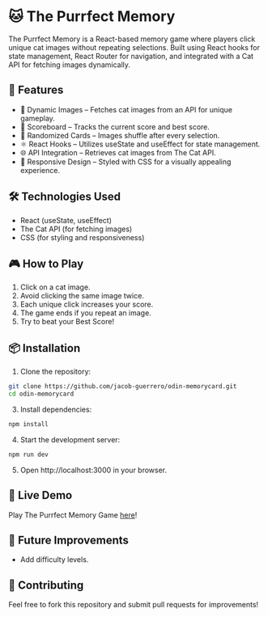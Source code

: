 # 🐱 The Purrfect Memory
The Purrfect Memory is a React-based memory game where players click unique cat images without repeating selections. Built using React hooks for state management, React Router for navigation, and integrated with a Cat API for fetching images dynamically.

## 🚀 Features
- 🐾 Dynamic Images – Fetches cat images from an API for unique gameplay.
- 🎯 Scoreboard – Tracks the current score and best score.
- 🔄 Randomized Cards – Images shuffle after every selection.
- ⚛️ React Hooks – Utilizes useState and useEffect for state management.
- 🌐 API Integration – Retrieves cat images from The Cat API.
- 🎨 Responsive Design – Styled with CSS for a visually appealing experience.

## 🛠️ Technologies Used
- React (useState, useEffect)
- The Cat API (for fetching images)
- CSS (for styling and responsiveness)

## 🎮 How to Play
1. Click on a cat image.
2. Avoid clicking the same image twice.
3. Each unique click increases your score.
4. The game ends if you repeat an image.
5. Try to beat your Best Score!

## 📦 Installation
1. Clone the repository:
```bash
git clone https://github.com/jacob-guerrero/odin-memorycard.git
cd odin-memorycard
```
3. Install dependencies:
```bash
npm install
```
4. Start the development server:
```bash
npm run dev
```
5. Open http://localhost:3000 in your browser.

## 🔗 Live Demo
Play The Purrfect Memory Game [here](https://memory-card-jg.netlify.app/)!

## 🐾 Future Improvements
- Add difficulty levels.

## 🤝 Contributing
Feel free to fork this repository and submit pull requests for improvements!

